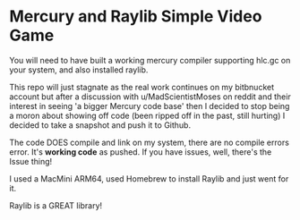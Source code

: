 # Mercury and Raylib Simple Video Game

You will need to have built a working mercury compiler supporting hlc.gc on
your system, and also installed raylib.

This repo will just stagnate as the real work continues on my bitbnucket
account but after a discussion with u/MadScientistMoses on reddit and their
interest in seeing 'a bigger Mercury code base' then I decided to stop being a
moron about showing off code (been ripped off in the past, still hurting) I
decided to take a snapshot and push it to Github.

The code DOES compile and link on my system, there are no compile errors
error. It's **working code** as pushed. If you have issues, well, there's the
Issue thing!


I used a MacMini ARM64, used Homebrew to install Raylib and just went for it.

Raylib is a GREAT library!


